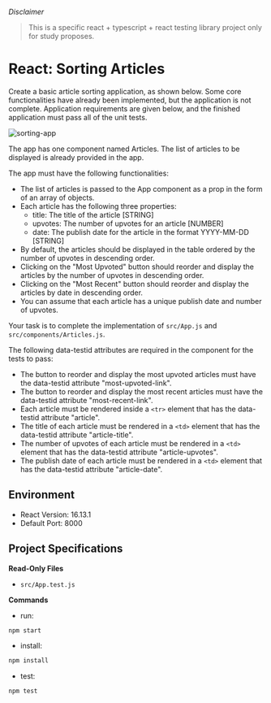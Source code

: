 *Disclaimer*

> This is a specific react + typescript + react testing library project only for study proposes.


# React: Sorting Articles  

Create a basic article sorting application, as shown below. Some core functionalities have already been implemented, but the application is not complete. Application requirements are given below, and the finished application must pass all of the unit tests.

![sorting-app](https://hrcdn.net/s3_pub/istreet-assets/YkVzgbGgMj0cfT9P97s8jg/sorting-articles.gif)

The app has one component named Articles. The list of articles to be displayed is already provided in the app.

The app must have the following functionalities:

- The list of articles is passed to the App component as a prop in the form of an array of objects.
- Each article has the following three properties:
  - title: The title of the article [STRING]
  - upvotes: The number of upvotes for an article [NUMBER]
  - date: The publish date for the article in the format YYYY-MM-DD [STRING]
- By default, the articles should be displayed in the table ordered by the number of upvotes in descending order.
- Clicking on the "Most Upvoted" button should reorder and display the articles by the number of upvotes in descending order.
- Clicking on the "Most Recent" button should reorder and display the articles by date in descending order.
- You can assume that each article has a unique publish date and number of upvotes.

Your task is to complete the implementation of `src/App.js` and `src/components/Articles.js`.

The following data-testid attributes are required in the component for the tests to pass:

- The button to reorder and display the most upvoted articles must have the data-testid attribute "most-upvoted-link".
- The button to reorder and display the most recent articles must have the data-testid attribute "most-recent-link".
- Each article must be rendered inside a `<tr>` element that has the data-testid attribute "article".
- The title of each article must be rendered in a `<td>` element that has the data-testid attribute "article-title".
- The number of upvotes of each article must be rendered in a `<td>` element that has the data-testid attribute "article-upvotes".
- The publish date of each article must be rendered in a `<td>` element that has the data-testid attribute "article-date".

## Environment 

- React Version: 16.13.1
- Default Port: 8000

## Project Specifications 

**Read-Only Files**
- `src/App.test.js`

**Commands**
- run: 
```bash
npm start
```
- install: 
```bash
npm install
```
- test: 
```bash
npm test
```
